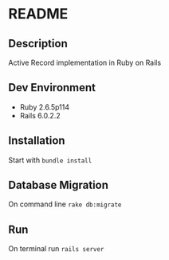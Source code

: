 # README

## Description

Active Record implementation in Ruby on Rails

## Dev Environment

* Ruby 2.6.5p114
* Rails 6.0.2.2

## Installation

Start with `bundle install`

## Database Migration

On command line `rake db:migrate`

## Run

On terminal run `rails server`
